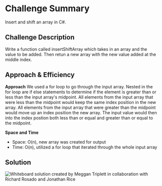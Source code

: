 # Challenge Summary
Insert and shift an array in C#.

## Challenge Description
Write a function called insertShiftArray which takes in an array and the value to be added. 
Then retun a new array with the new value added at the middle index.

## Approach & Efficiency
**Approach**
We used a for loop to go through the input array. 
Nested in the for loop are if else statements to determine if the element is greater than or less 
than the input array's midpoint.
All elements from the input array that were less than the midpoint  would keep the same index position 
in the new array.
All elements from the input array that were greater than the midpoint would move up an index position 
the new array.
The input value would then into the index postion both less than or equal and greater than or equal to 
the midpoint.

**Space and Time**
- Space: O(n), new array was created for output
- Time: O(n), utilized a for loop that iterated through the whole input array


## Solution

![Whiteboard solution created by Meggan Triplett in collaboration with Richard Rosado and Jonathan Rice](../../assets/ArrayShift.jpg)